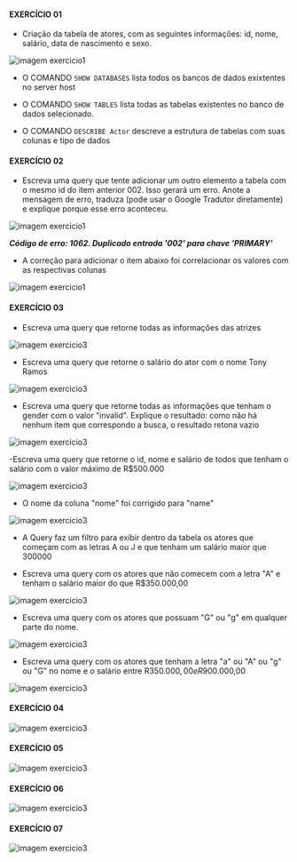 #### EXERCÍCIO 01

- Criação da tabela de atores, com as seguintes informações: id, nome, salário, data de nascimento e sexo.

![imagem exercicio1](/exe1.png)

- O COMANDO `SHOW DATABASES` lista todos os bancos de dados exixtentes no server host

- O COMANDO `SHOW TABLES` lista todas as tabelas existentes no banco de dados selecionado.

- O COMANDO `DESCRIBE Actor` descreve a estrutura de tabelas com suas colunas e tipo de dados

#### EXERCÍCIO 02

- Escreva uma query que tente adicionar um outro elemento a tabela com o mesmo id do item anterior 002. Isso gerará um erro. Anote a mensagem de erro, traduza (pode usar o Google Tradutor diretamente) e explique porque esse erro aconteceu.

![imagem exercicio1](/exe_erro2.png)

***Código de erro: 1062. Duplicado entrada '002' para chave 'PRIMARY'***

- A correção para adicionar o item abaixo foi correlacionar os valores com as respectivas colunas

![imagem exercicio1](/fernanda.png)

#### EXERCÍCIO 03

- Escreva uma query que retorne todas as informações das atrizes

![imagem exercicio3](/selecta.png)

- Escreva uma query que retorne o salário do ator com o nome Tony Ramos

![imagem exercicio3](/tony.png)

- Escreva uma query que retorne todas as informações que tenham o gender com o valor "invalid". Explique o resultado:
como não há nenhum item que correspondo a busca, o resultado retona vazio

![imagem exercicio3](/invalid.png)

-Escreva uma query que retorne o id, nome e salário de todos que tenham o salário com o valor máximo de R$500.000

![imagem exercicio3](/salario.png)

- O nome da coluna "nome" foi corrigido para "name"

![imagem exercicio3](/name.png)

- A Query faz um filtro para exibir dentro da tabela os atores que começam com as letras A ou J e que tenham um salário maior que 300000

- Escreva uma query com os atores que não comecem com a letra "A" e tenham o salário maior do que R$350.000,00

![imagem exercicio3](/350.png)

- Escreva uma query com os atores que possuam "G" ou "g" em qualquer parte do nome.

![imagem exercicio3](/g.png)

- Escreva uma query com os atores que tenham a letra "a" ou "A" ou "g" ou "G" no nome e o salário entre R$350.000,00 e R$900.000,00

![imagem exercicio3](/or.png)


#### EXERCÍCIO 04

![imagem exercicio3](/exe4.png)

#### EXERCÍCIO 05

![imagem exercicio3](/exe5.png)

#### EXERCÍCIO 06

![imagem exercicio3](/exe6.png)

#### EXERCÍCIO 07

![imagem exercicio3](/exe7.png)








